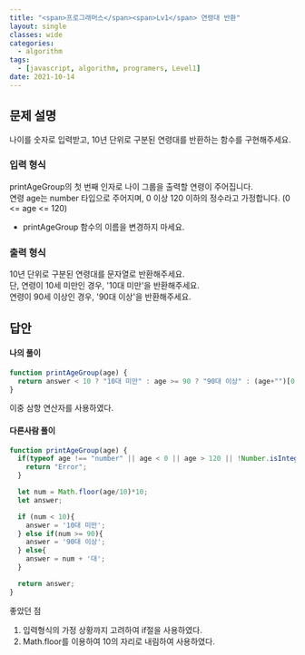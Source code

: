```yaml
---
title: "<span>프로그래머스</span><span>Lv1</span> 연령대 반환"
layout: single
classes: wide
categories:
  - algorithm
tags:
  - [javascript, algorithm, programers, Level1]
date: 2021-10-14
---
```


## 문제 설명
나이를 숫자로 입력받고, 10년 단위로 구분된 연령대를 반환하는 함수를 구현해주세요.

### 입력 형식
printAgeGroup의 첫 번째 인자로 나이 그룹을 출력할 연령이 주어집니다.  
연령 age는 number 타입으로 주어지며, 0 이상 120 이하의 정수라고 가정합니다. (0 <= age <= 120)  
* printAgeGroup 함수의 이름을 변경하지 마세요.

### 출력 형식
10년 단위로 구분된 연령대를 문자열로 반환해주세요.  
단, 연령이 10세 미만인 경우, '10대 미만'을 반환해주세요.  
연령이 90세 이상인 경우, '90대 이상'을 반환해주세요.

## 답안
#### 나의 풀이
```javascript
function printAgeGroup(age) {
  return answer < 10 ? "10대 미만" : age >= 90 ? "90대 이상" : (age+"")[0] + "0대";
}
```
이중 삼항 연산자를 사용하였다.

#### 다른사람 풀이
```javascript
function printAgeGroup(age) {
  if(typeof age !== "number" || age < 0 || age > 120 || !Number.isInteger(age)){
    return "Error";
  }

  let num = Math.floor(age/10)*10;
  let answer;

  if (num < 10){
    answer = '10대 미만';
  } else if(num >= 90){
    answer = '90대 이상';
  } else{
    answer = num + '대';
  }

  return answer;
}
```
좋았던 점
1. 입력형식의 가정 상황까지 고려하여 if절을 사용하였다.
2. Math.floor를 이용하여 10의 자리로 내림하여 사용하였다.